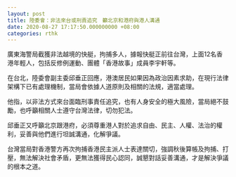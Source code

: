 ```yaml
---
layout: post
title: 陸委會：非法來台或刑責追究　籲北京和港府與港人溝通
date: 2020-08-27 17:17:50.000000000 +08:00
categories: rthk
---
```


廣東海警局截獲非法越境的快艇，拘捕多人，據報快艇正前往台灣，上面12名香港年輕人，包括反修例運動、團體「香港故事」成員李宇軒等。

在台北，陸委會副主委邱垂正回應，港澳居民如果因為政治因素求助，在現行法律架構下已有處理機制，當局會依據人道原則及相關的法規，適當處理。

他指，以非法方式來台面臨刑事責任追究，也有人身安全的極大風險，當局絕不鼓勵，也呼籲相關人士遵守台灣法律，切勿犯法。

邱垂正又呼籲北京跟港府，必須尊重港人對於追求自由、民主、人權、法治的權利，妥善與他們進行坦誠溝通，化解爭議。

台灣當局對香港警方再次拘捕香港民主派人士表達關切，強調秋後算帳及拘捕、打壓，無法解決社會矛盾，更無法獲得民心認同，誠懇對話妥善溝通，才是解決爭議的根本之道。
